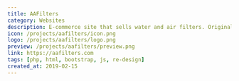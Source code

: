 ```yaml
---
title: AAFilters
category: Websites
description: E-commerce site that sells water and air filters. Originally built on PEARL then fully re-written in PHP/HTML.
icon: /projects/aafilters/icon.png
logo: /projects/aafilters/logo.png
preview: /projects/aafilters/preview.png
link: https://aafilters.com
tags: [php, html, bootstrap, js, re-design]
created_at: 2019-02-15
---
```

